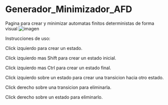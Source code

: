 # Generador_Minimizador_AFD
Pagina para crear y minimizar automatas finitos deterministas de forma visual
![imagen](https://github.com/JeremyE7/Generador_Minimizador_AFD/assets/85301741/dc107026-a8e0-4d20-9d42-b0afe190c2b2)


Instrucciones de uso:  

Click izquierdo para crear un estado.  

Click izquierdo mas Shift para crear un estado inicial.  

Click izquierdo mas Ctrl para crear un estado final.  

Click izquierdo sobre un estado para crear una transicion hacia otro estado.  

Click derecho sobre una transicion para eliminarla.  

Click derecho sobre un estado para eliminarlo. 
